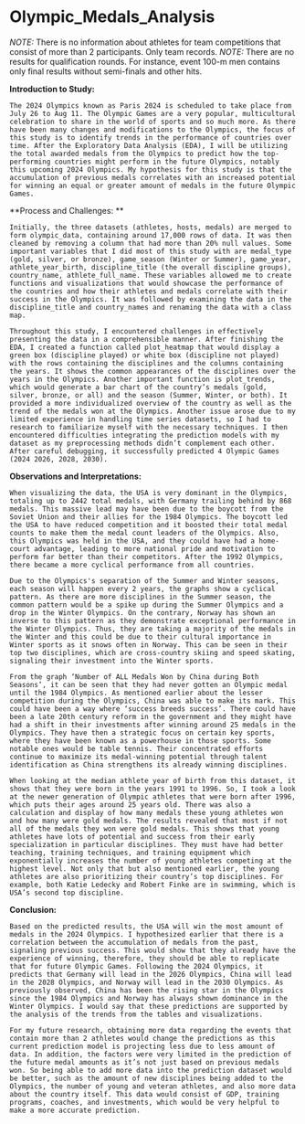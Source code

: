 # Olympic_Medals_Analysis

_NOTE:_ There is no information about athletes for team competitions that consist of more than 2 participants. Only team records.
_NOTE:_ There are no results for qualification rounds. For instance, event 100-m men contains only final results without semi-finals and other hits.

**Introduction to Study:**

    The 2024 Olympics known as Paris 2024 is scheduled to take place from July 26 to Aug 11. The Olympic Games are a very popular, multicultural celebration to share in the world of sports and so much more. As there have been many changes and modifications to the Olympics, the focus of this study is to identify trends in the performance of countries over time. After the Exploratory Data Analysis (EDA), I will be utilizing the total awarded medals from the Olympics to predict how the top-performing countries might perform in the future Olympics, notably this upcoming 2024 Olympics. My hypothesis for this study is that the accumulation of previous medals correlates with an increased potential for winning an equal or greater amount of medals in the future Olympic Games. 

**Process and Challenges: **

	Initially, the three datasets (athletes, hosts, medals) are merged to form olympic_data, containing around 17,000 rows of data. It was then cleaned by removing a column that had more than 20% null values. Some important variables that I did most of this study with are medal_type (gold, silver, or bronze), game_season (Winter or Summer), game_year, athlete_year_birth, discipline_title (the overall discipline groups), country_name, athlete_full_name. These variables allowed me to create functions and visualizations that would showcase the performance of the countries and how their athletes and medals correlate with their success in the Olympics. It was followed by examining the data in the discipline_title and country_names and renaming the data with a class map. 
 
    Throughout this study, I encountered challenges in effectively presenting the data in a comprehensible manner. After finishing the EDA, I created a function called plot_heatmap that would display a green box (discipline played) or white box (discipline not played) with the rows containing the disciplines and the columns containing the years. It shows the common appearances of the disciplines over the years in the Olympics. Another important function is plot_trends, which would generate a bar chart of the country’s medals (gold, silver, bronze, or all) and the season (Summer, Winter, or both). It provided a more individualized overview of the country as well as the trend of the medals won at the Olympics. Another issue arose due to my limited experience in handling time series datasets, so I had to research to familiarize myself with the necessary techniques. I then encountered difficulties integrating the prediction models with my dataset as my preprocessing methods didn’t complement each other. After careful debugging, it successfully predicted 4 Olympic Games (2024 2026, 2028, 2030).

**Observations and Interpretations:**

    When visualizing the data, the USA is very dominant in the Olympics, totaling up to 2442 total medals, with Germany trailing behind by 868 medals. This massive lead may have been due to the boycott from the Soviet Union and their allies for the 1984 Olympics. The boycott led the USA to have reduced competition and it boosted their total medal counts to make them the medal count leaders of the Olympics. Also, this Olympics was held in the USA, and they could have had a home-court advantage, leading to more national pride and motivation to perform far better than their competitors. After the 1992 Olympics, there became a more cyclical performance from all countries. 
    
    Due to the Olympics's separation of the Summer and Winter seasons, each season will happen every 2 years, the graphs show a cyclical pattern. As there are more disciplines in the Summer season, the common pattern would be a spike up during the Summer Olympics and a drop in the Winter Olympics. On the contrary, Norway has shown an inverse to this pattern as they demonstrate exceptional performance in the Winter Olympics. Thus, they are taking a majority of the medals in the Winter and this could be due to their cultural importance in Winter sports as it snows often in Norway. This can be seen in their top two disciplines, which are cross-country skiing and speed skating, signaling their investment into the Winter sports. 
    
    From the graph ‘Number of ALL Medals Won by China during Both Seasons’, it can be seen that they had never gotten an Olympic medal until the 1984 Olympics. As mentioned earlier about the lesser competition during the Olympics, China was able to make its mark. This could have been a way where ‘success breeds success’. There could have been a late 20th century reform in the government and they might have had a shift in their investments after winning around 25 medals in the Olympics. They have then a strategic focus on certain key sports, where they have been known as a powerhouse in those sports. Some notable ones would be table tennis. Their concentrated efforts continue to maximize its medal-winning potential through talent identification as China strengthens its already winning disciplines. 
    
    When looking at the median athlete year of birth from this dataset, it shows that they were born in the years 1991 to 1996. So, I took a look at the newer generation of Olympic athletes that were born after 1996, which puts their ages around 25 years old. There was also a calculation and display of how many medals these young athletes won and how many were gold medals. The results revealed that most if not all of the medals they won were gold medals. This shows that young athletes have lots of potential and success from their early specialization in particular disciplines. They must have had better teaching, training techniques, and training equipment which exponentially increases the number of young athletes competing at the highest level. Not only that but also mentioned earlier, the young athletes are also prioritizing their country’s top disciplines. For example, both Katie Ledecky and Robert Finke are in swimming, which is USA’s second top discipline. 

**Conclusion:**

    Based on the predicted results, the USA will win the most amount of medals in the 2024 Olympics. I hypothesized earlier that there is a correlation between the accumulation of medals from the past, signaling previous success. This would show that they already have the experience of winning, therefore, they should be able to replicate that for future Olympic Games. Following the 2024 Olympics, it predicts that Germany will lead in the 2026 Olympics, China will lead in the 2028 Olympics, and Norway will lead in the 2030 Olympics. As previously observed, China has been the rising star in the Olympics since the 1984 Olympics and Norway has always shown dominance in the Winter Olympics. I would say that these predictions are supported by the analysis of the trends from the tables and visualizations.
    
    For my future research, obtaining more data regarding the events that contain more than 2 athletes would change the predictions as this current prediction model is projecting less due to less amount of data. In addition, the factors were very limited in the prediction of the future medal amounts as it’s not just based on previous medals won. So being able to add more data into the prediction dataset would be better, such as the amount of new disciplines being added to the Olympics, the number of young and veteran athletes, and also more data about the country itself. This data would consist of GDP, training programs, coaches, and investments, which would be very helpful to make a more accurate prediction. 
